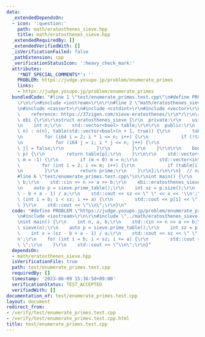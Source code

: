 ```yaml
---
data:
  _extendedDependsOn:
  - icon: ':question:'
    path: math/eratosthenes_sieve.hpp
    title: math/eratosthenes_sieve.hpp
  _extendedRequiredBy: []
  _extendedVerifiedWith: []
  _isVerificationFailed: false
  _pathExtension: cpp
  _verificationStatusIcon: ':heavy_check_mark:'
  attributes:
    '*NOT_SPECIAL_COMMENTS*': ''
    PROBLEM: https://judge.yosupo.jp/problem/enumerate_primes
    links:
    - https://judge.yosupo.jp/problem/enumerate_primes
  bundledCode: "#line 1 \"test/enumerate_primes.test.cpp\"\n#define PROBLEM \"https://judge.yosupo.jp/problem/enumerate_primes\"\
    \r\n\r\n#include <iostream>\r\n\r\n#line 2 \"math/eratosthenes_sieve.hpp\"\n\r\
    \n#include <cassert>\r\n#include <cstdint>\r\n#include <vector>\r\n\r\n/*\r\n\
    \    reference: https://37zigen.com/sieve-eratosthenes/\r\n*/\r\n\r\nnamespace\
    \ ebi {\r\n\r\nstruct eratosthenes_sieve {\r\n  private:\r\n    using i64 = std::int_fast64_t;\r\
    \n    int n;\r\n    std::vector<bool> table;\r\n\r\n  public:\r\n    eratosthenes_sieve(int\
    \ n) : n(n), table(std::vector<bool>(n + 1, true)) {\r\n        table[1] = false;\r\
    \n        for (i64 i = 2; i * i <= n; i++) {\r\n            if (!table[i]) continue;\r\
    \n            for (i64 j = i; i * j <= n; j++) {\r\n                table[i *\
    \ j] = false;\r\n            }\r\n        }\r\n    }\r\n\r\n    bool is_prime(int\
    \ p) {\r\n        return table[p];\r\n    }\r\n\r\n    std::vector<int> prime_table(int\
    \ m = -1) {\r\n        if (m < 0) m = n;\r\n        std::vector<int> prime;\r\n\
    \        for (int i = 2; i <= m; i++) {\r\n            if (table[i]) prime.emplace_back(i);\r\
    \n        }\r\n        return prime;\r\n    }\r\n};\r\n\r\n}  // namespace ebi\n\
    #line 6 \"test/enumerate_primes.test.cpp\"\n\r\nint main() {\r\n    int n, a,\
    \ b;\r\n    std::cin >> n >> a >> b;\r\n    ebi::eratosthenes_sieve sieve(n);\r\
    \n    auto p = sieve.prime_table();\r\n    int sz = p.size();\r\n    int x = (sz\
    \ - b + a - 1) / a;\r\n    std::cout << sz << \" \" << x << '\\n';\r\n    for\
    \ (int i = b; i < sz; i += a) {\r\n        std::cout << p[i] << \" \";\r\n   \
    \ }\r\n    std::cout << \"\\n\";\r\n}\n"
  code: "#define PROBLEM \"https://judge.yosupo.jp/problem/enumerate_primes\"\r\n\r\
    \n#include <iostream>\r\n\r\n#include \"../math/eratosthenes_sieve.hpp\"\r\n\r\
    \nint main() {\r\n    int n, a, b;\r\n    std::cin >> n >> a >> b;\r\n    ebi::eratosthenes_sieve\
    \ sieve(n);\r\n    auto p = sieve.prime_table();\r\n    int sz = p.size();\r\n\
    \    int x = (sz - b + a - 1) / a;\r\n    std::cout << sz << \" \" << x << '\\\
    n';\r\n    for (int i = b; i < sz; i += a) {\r\n        std::cout << p[i] << \"\
    \ \";\r\n    }\r\n    std::cout << \"\\n\";\r\n}"
  dependsOn:
  - math/eratosthenes_sieve.hpp
  isVerificationFile: true
  path: test/enumerate_primes.test.cpp
  requiredBy: []
  timestamp: '2023-06-09 15:36:58+09:00'
  verificationStatus: TEST_ACCEPTED
  verifiedWith: []
documentation_of: test/enumerate_primes.test.cpp
layout: document
redirect_from:
- /verify/test/enumerate_primes.test.cpp
- /verify/test/enumerate_primes.test.cpp.html
title: test/enumerate_primes.test.cpp
---
```

